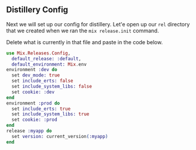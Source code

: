## Distillery Config

Next we will set up our config for distillery.  Let'e open up our `rel` directory that we created when we ran the `mix release.init` command. 

Delete what is currently in that file and paste in the code below. 

```elixir
use Mix.Releases.Config,
  default_release: :default,
  default_environment: Mix.env
environment :dev do
  set dev_mode: true 
  set include_erts: false
  set include_system_libs: false
  set cookie: :dev
end
environment :prod do
  set include_erts: true
  set include_system_libs: true
  set cookie: :prod
end
release :myapp do
  set version: current_version(:myapp)
end
```


